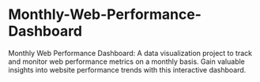 # Monthly-Web-Performance-Dashboard
Monthly Web Performance Dashboard: A data visualization project to track and monitor web performance metrics on a monthly basis. Gain valuable insights into website performance trends with this interactive dashboard.
